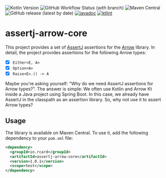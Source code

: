 ![Kotlin Version](https://img.shields.io/badge/Kotlin-2.0.0-blue?style=flat&logo=kotlin)
![GitHub Workflow Status (with branch)](https://img.shields.io/github/actions/workflow/status/rcardin/assertj-arrow-core/ci.yml?branch=main)
![Maven Central](https://img.shields.io/maven-central/v/in.rcard/assertj-arrow-core)
![GitHub release (latest by date)](https://img.shields.io/github/v/release/rcardin/assertj-arrow-core)
[![javadoc](https://javadoc.io/badge2/in.rcard/assertj-arrow-core/javadoc.svg)](https://javadoc.io/doc/in.rcard/assertj-arrow-core)
<a href="https://pinterest.github.io/ktlint/"><img src="https://img.shields.io/badge/code%20style-%E2%9D%A4-FF4081.svg" alt="ktlint"></a>

# assertj-arrow-core

This project provides a set of [AssertJ](https://assertj.github.io/doc/) assertions for the [Arrow](https://arrow-kt.io/) library. In detail, the project provides assertions for the following Arrow types:

- [x] `Either<E, A>`
- [x] `Option<A>`
- [x] `Raise<E>.() -> A`

Maybe you're asking yourself: "Why do we need AssertJ assertions for Arrow types?". The answer is simple: We often use Kotlin and Arrow Kt inside a Java project using Spring Boot. In this case, we already have AssertJ in the classpath as an assertion library. So, why not use it to assert Arrow types?

## Usage

The library is available on Maven Central. To use it, add the following dependency to your `pom.xml` file:

```xml
<dependency>
  <groupId>in.rcard</groupId>
  <artifactId>assertj-arrow-core</artifactId>
  <version>1.0.1</version>
  <scope>test</scope>
</dependency>
```

